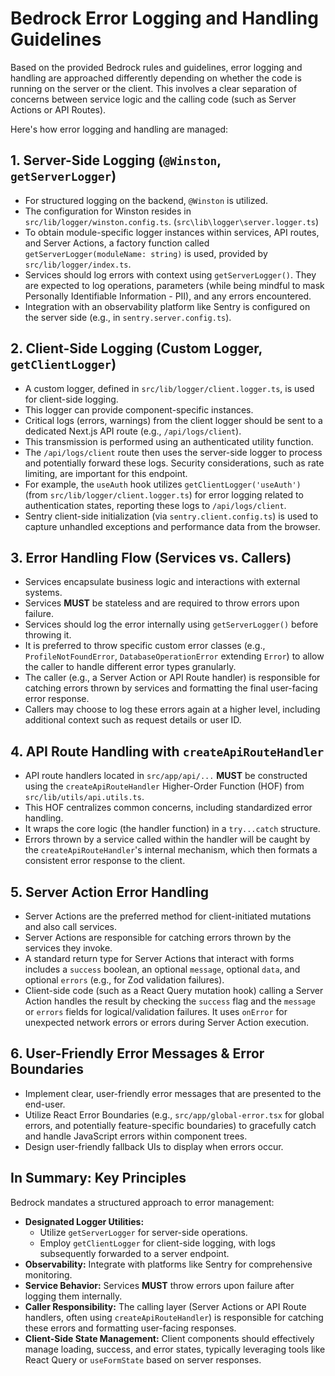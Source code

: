 # Bedrock Error Logging and Handling Guidelines

Based on the provided Bedrock rules and guidelines, error logging and handling are approached differently depending on whether the code is running on the server or the client. This involves a clear separation of concerns between service logic and the calling code (such as Server Actions or API Routes).

Here's how error logging and handling are managed:

## 1. Server-Side Logging (`@Winston`, `getServerLogger`)

*   For structured logging on the backend, `@Winston` is utilized.
*   The configuration for Winston resides in `src/lib/logger/winston.config.ts`. (`src\lib\logger\server.logger.ts`)
*   To obtain module-specific logger instances within services, API routes, and Server Actions, a factory function called `getServerLogger(moduleName: string)` is used, provided by `src/lib/logger/index.ts`.
*   Services should log errors with context using `getServerLogger()`. They are expected to log operations, parameters (while being mindful to mask Personally Identifiable Information - PII), and any errors encountered.
*   Integration with an observability platform like Sentry is configured on the server side (e.g., in `sentry.server.config.ts`).

## 2. Client-Side Logging (Custom Logger, `getClientLogger`)

*   A custom logger, defined in `src/lib/logger/client.logger.ts`, is used for client-side logging.
*   This logger can provide component-specific instances.
*   Critical logs (errors, warnings) from the client logger should be sent to a dedicated Next.js API route (e.g., `/api/logs/client`).
*   This transmission is performed using an authenticated utility function.
*   The `/api/logs/client` route then uses the server-side logger to process and potentially forward these logs. Security considerations, such as rate limiting, are important for this endpoint.
*   For example, the `useAuth` hook utilizes `getClientLogger('useAuth')` (from `src/lib/logger/client.logger.ts`) for error logging related to authentication states, reporting these logs to `/api/logs/client`.
*   Sentry client-side initialization (via `sentry.client.config.ts`) is used to capture unhandled exceptions and performance data from the browser.

## 3. Error Handling Flow (Services vs. Callers)

*   Services encapsulate business logic and interactions with external systems.
*   Services **MUST** be stateless and are required to throw errors upon failure.
*   Services should log the error internally using `getServerLogger()` before throwing it.
*   It is preferred to throw specific custom error classes (e.g., `ProfileNotFoundError`, `DatabaseOperationError` extending `Error`) to allow the caller to handle different error types granularly.
*   The caller (e.g., a Server Action or API Route handler) is responsible for catching errors thrown by services and formatting the final user-facing error response.
*   Callers may choose to log these errors again at a higher level, including additional context such as request details or user ID.

## 4. API Route Handling with `createApiRouteHandler`

*   API route handlers located in `src/app/api/...` **MUST** be constructed using the `createApiRouteHandler` Higher-Order Function (HOF) from `src/lib/utils/api.utils.ts`.
*   This HOF centralizes common concerns, including standardized error handling.
*   It wraps the core logic (the handler function) in a `try...catch` structure.
*   Errors thrown by a service called within the handler will be caught by the `createApiRouteHandler`'s internal mechanism, which then formats a consistent error response to the client.

## 5. Server Action Error Handling

*   Server Actions are the preferred method for client-initiated mutations and also call services.
*   Server Actions are responsible for catching errors thrown by the services they invoke.
*   A standard return type for Server Actions that interact with forms includes a `success` boolean, an optional `message`, optional `data`, and optional `errors` (e.g., for Zod validation failures).
*   Client-side code (such as a React Query mutation hook) calling a Server Action handles the result by checking the `success` flag and the `message` or `errors` fields for logical/validation failures. It uses `onError` for unexpected network errors or errors during Server Action execution.

## 6. User-Friendly Error Messages & Error Boundaries

*   Implement clear, user-friendly error messages that are presented to the end-user.
*   Utilize React Error Boundaries (e.g., `src/app/global-error.tsx` for global errors, and potentially feature-specific boundaries) to gracefully catch and handle JavaScript errors within component trees.
*   Design user-friendly fallback UIs to display when errors occur.

## In Summary: Key Principles

Bedrock mandates a structured approach to error management:

*   **Designated Logger Utilities:**
    *   Utilize `getServerLogger` for server-side operations.
    *   Employ `getClientLogger` for client-side logging, with logs subsequently forwarded to a server endpoint.
*   **Observability:** Integrate with platforms like Sentry for comprehensive monitoring.
*   **Service Behavior:** Services **MUST** throw errors upon failure after logging them internally.
*   **Caller Responsibility:** The calling layer (Server Actions or API Route handlers, often using `createApiRouteHandler`) is responsible for catching these errors and formatting user-facing responses.
*   **Client-Side State Management:** Client components should effectively manage loading, success, and error states, typically leveraging tools like React Query or `useFormState` based on server responses.